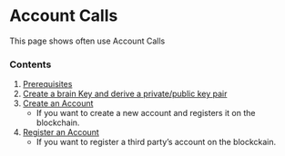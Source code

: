 # Account Calls

This page shows often use Account Calls


### Contents 

1. [Prerequisites](/developers/accounts/account_registration.md#1-prerequisites)
2. [Create a brain Key and derive a private/public key pair](/developers/accounts/account_registration.md#2-create-a-brain-key-and-derive-a-privatepublic-key-pair)
3. [Create an Account](/developers/accounts/account_registration.md#3-create-an-account)
   - If you want to create a new account and registers it on the blockchain.
4. [Register an Account ](/developers/accounts/account_registration.md#4-register-an-account)
   - If you want to register a third party’s account on the blockckain.

